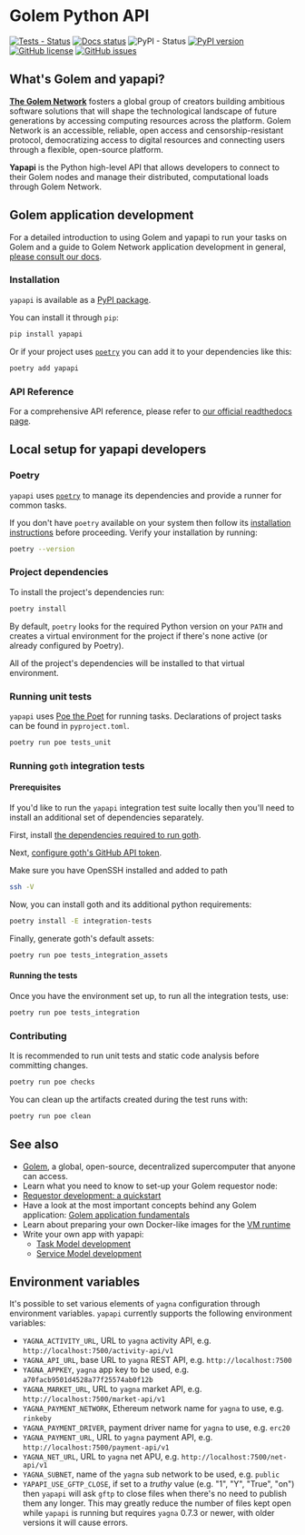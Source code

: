 # Golem Python API

[![Tests - Status](https://img.shields.io/github/workflow/status/golemfactory/yapapi/Continuous%20integration/master?label=tests)](https://github.com/golemfactory/yapapi/actions?query=workflow%3A%22Continuous+integration%22+branch%3Amaster)
[![Docs status](https://readthedocs.org/projects/yapapi/badge/?version=latest)](https://yapapi.readthedocs.io/en/latest/)
![PyPI - Status](https://img.shields.io/pypi/status/yapapi)
[![PyPI version](https://badge.fury.io/py/yapapi.svg)](https://badge.fury.io/py/yapapi)
[![GitHub license](https://img.shields.io/github/license/golemfactory/yapapi)](https://github.com/golemfactory/yapapi/blob/master/LICENSE)
[![GitHub issues](https://img.shields.io/github/issues/golemfactory/yapapi)](https://github.com/golemfactory/yapapi/issues)

## What's Golem and yapapi?

**[The Golem Network](https://golem.network)** fosters a global group of creators building ambitious software solutions that will shape the technological landscape of future generations by accessing computing resources across the platform. Golem Network is an accessible, reliable, open access and censorship-resistant protocol, democratizing access to digital resources and connecting users through a flexible, open-source platform.

**Yapapi** is the Python high-level API that allows developers to connect to their Golem nodes and manage their distributed, computational loads through Golem Network.

## Golem application development

For a detailed introduction to using Golem and yapapi to run your tasks on Golem and a guide to Golem Network application development in general, [please consult our docs](https://docs.golem.network/docs/quickstarts/python-quickstart).

### Installation

`yapapi` is available as a [PyPI package](https://pypi.org/project/yapapi/).

You can install it through `pip`:

```bash
pip install yapapi
```

Or if your project uses [`poetry`](https://python-poetry.org/) you can add it to your dependencies like this:

```bash
poetry add yapapi
```

### API Reference

For a comprehensive API reference, please refer to [our official readthedocs page](https://yapapi.readthedocs.io/).

## Local setup for yapapi developers

### Poetry

`yapapi` uses [`poetry`](https://python-poetry.org/) to manage its dependencies and provide a runner for common tasks.

If you don't have `poetry` available on your system then follow its [installation instructions](https://python-poetry.org/docs/#installation) before proceeding.
Verify your installation by running:

```bash
poetry --version
```

### Project dependencies

To install the project's dependencies run:

```bash
poetry install
```

By default, `poetry` looks for the required Python version on your `PATH` and creates a virtual environment for the project if there's none active (or already configured by Poetry).

All of the project's dependencies will be installed to that virtual environment.

### Running unit tests

`yapapi` uses [Poe the Poet](https://github.com/nat-n/poethepoet) for running tasks.
Declarations of project tasks can be found in `pyproject.toml`.

```bash
poetry run poe tests_unit
```

### Running `goth` integration tests

#### Prerequisites

If you'd like to run the `yapapi` integration test suite locally then you'll need to install an additional set of dependencies separately.

First, install [the dependencies required to run goth](https://github.com/golemfactory/goth#requirements).

Next, [configure goth's GitHub API token](https://github.com/golemfactory/goth#getting-a-github-api-token).

Make sure you have OpenSSH installed and added to path

```bash
ssh -V
```

Now, you can install goth and its additional python requirements:

```bash
poetry install -E integration-tests
```

Finally, generate goth's default assets:

```bash
poetry run poe tests_integration_assets
```

#### Running the tests

Once you have the environment set up, to run all the integration tests, use:

```bash
poetry run poe tests_integration
```

### Contributing

It is recommended to run unit tests and static code analysis before committing changes.

```bash
poetry run poe checks
```

You can clean up the artifacts created during the test runs with:

```bash
poetry run poe clean
```

## See also

* [Golem](https://golem.network), a global, open-source, decentralized supercomputer that anyone can access.
* Learn what you need to know to set-up your Golem requestor node:
* [Requestor development: a quickstart](https://docs.golem.network/docs/quickstarts/python-quickstart)
* Have a look at the most important concepts behind any Golem application: [Golem application fundamentals](https://docs.golem.network/docs/creators/python/guides/application-fundamentals)
* Learn about preparing your own Docker-like images for the [VM runtime](https://docs.golem.network/docs/creators/python/examples/tools/converting-docker-image-to-golem-format)
* Write your own app with yapapi:
  * [Task Model development](https://docs.golem.network/docs/creators/python/guides/task-model)
  * [Service Model development](https://docs.golem.network/docs/creators/python/guides/service-model)

## Environment variables

It's possible to set various elements of `yagna` configuration through environment variables.
`yapapi` currently supports the following environment variables:

* `YAGNA_ACTIVITY_URL`, URL to `yagna` activity API, e.g. `http://localhost:7500/activity-api/v1`
* `YAGNA_API_URL`, base URL to `yagna` REST API, e.g. `http://localhost:7500`
* `YAGNA_APPKEY`, `yagna` app key to be used, e.g. `a70facb9501d4528a77f25574ab0f12b`
* `YAGNA_MARKET_URL`, URL to `yagna` market API, e.g. `http://localhost:7500/market-api/v1`
* `YAGNA_PAYMENT_NETWORK`, Ethereum network name for `yagna` to use, e.g. `rinkeby`
* `YAGNA_PAYMENT_DRIVER`, payment driver name for `yagna` to use, e.g. `erc20`
* `YAGNA_PAYMENT_URL`, URL to `yagna` payment API, e.g. `http://localhost:7500/payment-api/v1`
* `YAGNA_NET_URL`, URL to `yagna` net APU, e.g. `http://localhost:7500/net-api/v1`
* `YAGNA_SUBNET`, name of the `yagna` sub network to be used, e.g. `public`
* `YAPAPI_USE_GFTP_CLOSE`, if set to a _truthy_ value (e.g. "1", "Y", "True", "on") then `yapapi`
  will ask `gftp` to close files when there's no need to publish them any longer. This may greatly
  reduce the number of files kept open while `yapapi` is running but requires `yagna`
  0.7.3 or newer, with older versions it will cause errors.
